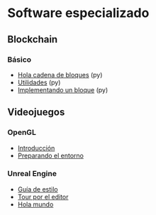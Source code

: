 # Software especializado

## Blockchain
### Básico
- [Hola cadena de bloques](https://github.com/mondeja/fullstack/tree/master/tecnologies/src/001-blockchain/001-hello_world) (py)
- [Utilidades](https://github.com/mondeja/fullstack/tree/master/tecnologies/src/001-blockchain/002-utils) (py)
- [Implementando un bloque](https://github.com/mondeja/fullstack/tree/master/tecnologies/src/001-blockchain/003-block) (py)

## Videojuegos

### OpenGL
- [Introducción](https://github.com/mondeja/fullstack/blob/master/tecnologies/src/002-videogames/opengl/0001-intro.md)
- [Preparando el entorno](https://github.com/mondeja/fullstack/blob/master/tecnologies/src/002-videogames/opengl/0002-setting-env/README.md)

### Unreal Engine
- [Guía de estilo](https://github.com/Allar/ue4-style-guide)
- [Tour por el editor](https://github.com/mondeja/fullstack/blob/master/tecnologies/src/002-videogames/unreal-engine/editor-tour.md)
- [Hola mundo](https://github.com/mondeja/fullstack/blob/master/tecnologies/src/002-videogames/unreal-engine/hello-world.md)

